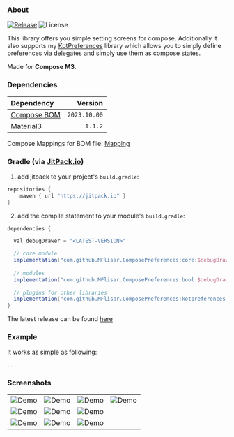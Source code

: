 ### About

[![Release](https://jitpack.io/v/MFlisar/ComposePreferences.svg)](https://jitpack.io/#MFlisar/ComposePreferences)
![License](https://img.shields.io/github/license/MFlisar/ComposePreferences)

This library offers you simple setting screens for compose. Additionally it also supports my [KotPreferences](https://github.com/MFlisar/ComposePreferences) library which allows you to simply define preferences via delegates and simply use them as compose states.

Made for **Compose M3**.

### Dependencies

| Dependency |        Version |
|:-------------------------------------------------------------------- |---------------:|
| [Compose BOM](https://developer.android.com/jetpack/compose/bom/bom) |   `2023.10.00` |
| Material3 | `1.1.2` |

Compose Mappings for BOM file: [Mapping](https://developer.android.com/jetpack/compose/bom/bom-mapping)

### Gradle (via [JitPack.io](https://jitpack.io/))

1. add jitpack to your project's `build.gradle`:

```groovy
repositories {
    maven { url "https://jitpack.io" }
}
```

2. add the compile statement to your module's `build.gradle`:

```groovy
dependencies {

  val debugDrawer = "<LATEST-VERSION>"

  // core module
  implementation("com.github.MFlisar.ComposePreferences:core:$debugDrawer")
  
  // modules
  implementation("com.github.MFlisar.ComposePreferences:bool:$debugDrawer")
  
  // plugins for other libraries
  implementation("com.github.MFlisar.ComposePreferences:kotpreferences:$debugDrawer")
}
```

The latest release can be found [here](https://github.com/MFlisar/ComposePreferences/releases/latest)

### Example

It works as simple as following:

```kotlin
...
```

### Screenshots

| | | | |
| :---: | :---: | :---: | :---: |
| ![Demo](screenshots/demo1.jpg?raw=true "Demo") | ![Demo](screenshots/demo2.jpg?raw=true "Demo") | ![Demo](screenshots/demo3.jpg?raw=true "Demo") | ![Demo](screenshots/demo4.jpg?raw=true "Demo") |
| ![Demo](screenshots/demo5.jpg?raw=true "Demo") | ![Demo](screenshots/demo6.jpg?raw=true "Demo") | ![Demo](screenshots/demo7.jpg?raw=true "Demo") |  |
| ![Demo](screenshots/demo-theme-1.jpg?raw=true "Demo") | ![Demo](screenshots/demo-theme-2.jpg?raw=true "Demo") | ![Demo](screenshots/demo-theme-3.jpg?raw=true "Demo") | |